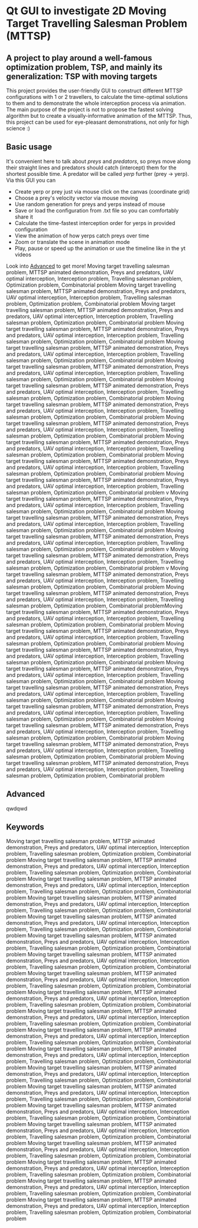 # Qt GUI to investigate 2D Moving Target Travelling Salesman Problem (MTTSP)

## A project to play around a well-famous optimization problem, TSP, and mainly its generalization: TSP with moving targets
This project provides the user-friendly GUI to construct different MTTSP configurations with 1 or 2 travellers, to calculate the time-optimal solutions to them and to demonstrate the whole interception process via animation.
The main purpose of the project is not to propose the fastest solving algorithm but to create a visually-informative animation of the MTTSP. Thus, this project can be used for eye-pleasant demonstrations, not only for high science :)

## Basic usage
It's convenient here to talk about *preys* and *predators*, so preys move along their straight lines and predators should catch (intercept) them for the shortest possible time. A predator will be called *yerp* further (prey -> yerp). Via this GUI you can

* Create yerp or prey just via mouse click on the canvas (coordinate grid)
* Choose a prey's velocity vector via mouse moving
* Use random generation for preys and yerps instead of mouse
* Save or load the configuration from .txt file so you can comfortably share it
* Calculate the time-fastest interception order for yerps in provided configuration
* View the animation of how yerps catch preys over time
* Zoom or translate the scene in animation mode
* Play, pause or speed up the animation or use the timeline like in the yt videos

Look into [Advanced](#advanced) to get more!
Moving target travelling salesman problem, MTTSP animated demonstration, Preys and predators, UAV optimal interception, Interception problem, Travelling salesman problem, Optimization problem, Combinatorial problem
Moving target travelling salesman problem, MTTSP animated demonstration, Preys and predators, UAV optimal interception, Interception problem, Travelling salesman problem, Optimization problem, Combinatorial problem
Moving target travelling salesman problem, MTTSP animated demonstration, Preys and predators, UAV optimal interception, Interception problem, Travelling salesman problem, Optimization problem, Combinatorial problem
Moving target travelling salesman problem, MTTSP animated demonstration, Preys and predators, UAV optimal interception, Interception problem, Travelling salesman problem, Optimization problem, Combinatorial problem
Moving target travelling salesman problem, MTTSP animated demonstration, Preys and predators, UAV optimal interception, Interception problem, Travelling salesman problem, Optimization problem, Combinatorial problem
Moving target travelling salesman problem, MTTSP animated demonstration, Preys and predators, UAV optimal interception, Interception problem, Travelling salesman problem, Optimization problem, Combinatorial problem
Moving target travelling salesman problem, MTTSP animated demonstration, Preys and predators, UAV optimal interception, Interception problem, Travelling salesman problem, Optimization problem, Combinatorial problem
Moving target travelling salesman problem, MTTSP animated demonstration, Preys and predators, UAV optimal interception, Interception problem, Travelling salesman problem, Optimization problem, Combinatorial problem
Moving target travelling salesman problem, MTTSP animated demonstration, Preys and predators, UAV optimal interception, Interception problem, Travelling salesman problem, Optimization problem, Combinatorial problem
Moving target travelling salesman problem, MTTSP animated demonstration, Preys and predators, UAV optimal interception, Interception problem, Travelling salesman problem, Optimization problem, Combinatorial problem
Moving target travelling salesman problem, MTTSP animated demonstration, Preys and predators, UAV optimal interception, Interception problem, Travelling salesman problem, Optimization problem, Combinatorial problem
Moving target travelling salesman problem, MTTSP animated demonstration, Preys and predators, UAV optimal interception, Interception problem, Travelling salesman problem, Optimization problem, Combinatorial problem
v
Moving target travelling salesman problem, MTTSP animated demonstration, Preys and predators, UAV optimal interception, Interception problem, Travelling salesman problem, Optimization problem, Combinatorial problem
Moving target travelling salesman problem, MTTSP animated demonstration, Preys and predators, UAV optimal interception, Interception problem, Travelling salesman problem, Optimization problem, Combinatorial problem
Moving target travelling salesman problem, MTTSP animated demonstration, Preys and predators, UAV optimal interception, Interception problem, Travelling salesman problem, Optimization problem, Combinatorial problem
v
Moving target travelling salesman problem, MTTSP animated demonstration, Preys and predators, UAV optimal interception, Interception problem, Travelling salesman problem, Optimization problem, Combinatorial problem
v
Moving target travelling salesman problem, MTTSP animated demonstration, Preys and predators, UAV optimal interception, Interception problem, Travelling salesman problem, Optimization problem, Combinatorial problem
Moving target travelling salesman problem, MTTSP animated demonstration, Preys and predators, UAV optimal interception, Interception problem, Travelling salesman problem, Optimization problem, Combinatorial problemMoving target travelling salesman problem, MTTSP animated demonstration, Preys and predators, UAV optimal interception, Interception problem, Travelling salesman problem, Optimization problem, Combinatorial problem
Moving target travelling salesman problem, MTTSP animated demonstration, Preys and predators, UAV optimal interception, Interception problem, Travelling salesman problem, Optimization problem, Combinatorial problem
Moving target travelling salesman problem, MTTSP animated demonstration, Preys and predators, UAV optimal interception, Interception problem, Travelling salesman problem, Optimization problem, Combinatorial problem
Moving target travelling salesman problem, MTTSP animated demonstration, Preys and predators, UAV optimal interception, Interception problem, Travelling salesman problem, Optimization problem, Combinatorial problem
Moving target travelling salesman problem, MTTSP animated demonstration, Preys and predators, UAV optimal interception, Interception problem, Travelling salesman problem, Optimization problem, Combinatorial problem
Moving target travelling salesman problem, MTTSP animated demonstration, Preys and predators, UAV optimal interception, Interception problem, Travelling salesman problem, Optimization problem, Combinatorial problem
Moving target travelling salesman problem, MTTSP animated demonstration, Preys and predators, UAV optimal interception, Interception problem, Travelling salesman problem, Optimization problem, Combinatorial problem
Moving target travelling salesman problem, MTTSP animated demonstration, Preys and predators, UAV optimal interception, Interception problem, Travelling salesman problem, Optimization problem, Combinatorial problem
Moving target travelling salesman problem, MTTSP animated demonstration, Preys and predators, UAV optimal interception, Interception problem, Travelling salesman problem, Optimization problem, Combinatorial problem


## Advanced
qwdqwd

## Keywords

Moving target travelling salesman problem, MTTSP animated demonstration, Preys and predators, UAV optimal interception, Interception problem, Travelling salesman problem, Optimization problem, Combinatorial problem
Moving target travelling salesman problem, MTTSP animated demonstration, Preys and predators, UAV optimal interception, Interception problem, Travelling salesman problem, Optimization problem, Combinatorial problem
Moving target travelling salesman problem, MTTSP animated demonstration, Preys and predators, UAV optimal interception, Interception problem, Travelling salesman problem, Optimization problem, Combinatorial problem
Moving target travelling salesman problem, MTTSP animated demonstration, Preys and predators, UAV optimal interception, Interception problem, Travelling salesman problem, Optimization problem, Combinatorial problem
Moving target travelling salesman problem, MTTSP animated demonstration, Preys and predators, UAV optimal interception, Interception problem, Travelling salesman problem, Optimization problem, Combinatorial problem
Moving target travelling salesman problem, MTTSP animated demonstration, Preys and predators, UAV optimal interception, Interception problem, Travelling salesman problem, Optimization problem, Combinatorial problem
Moving target travelling salesman problem, MTTSP animated demonstration, Preys and predators, UAV optimal interception, Interception problem, Travelling salesman problem, Optimization problem, Combinatorial problem
Moving target travelling salesman problem, MTTSP animated demonstration, Preys and predators, UAV optimal interception, Interception problem, Travelling salesman problem, Optimization problem, Combinatorial problem
Moving target travelling salesman problem, MTTSP animated demonstration, Preys and predators, UAV optimal interception, Interception problem, Travelling salesman problem, Optimization problem, Combinatorial problem
Moving target travelling salesman problem, MTTSP animated demonstration, Preys and predators, UAV optimal interception, Interception problem, Travelling salesman problem, Optimization problem, Combinatorial problem
Moving target travelling salesman problem, MTTSP animated demonstration, Preys and predators, UAV optimal interception, Interception problem, Travelling salesman problem, Optimization problem, Combinatorial problem
Moving target travelling salesman problem, MTTSP animated demonstration, Preys and predators, UAV optimal interception, Interception problem, Travelling salesman problem, Optimization problem, Combinatorial problem
Moving target travelling salesman problem, MTTSP animated demonstration, Preys and predators, UAV optimal interception, Interception problem, Travelling salesman problem, Optimization problem, Combinatorial problem
Moving target travelling salesman problem, MTTSP animated demonstration, Preys and predators, UAV optimal interception, Interception problem, Travelling salesman problem, Optimization problem, Combinatorial problem
Moving target travelling salesman problem, MTTSP animated demonstration, Preys and predators, UAV optimal interception, Interception problem, Travelling salesman problem, Optimization problem, Combinatorial problem
Moving target travelling salesman problem, MTTSP animated demonstration, Preys and predators, UAV optimal interception, Interception problem, Travelling salesman problem, Optimization problem, Combinatorial problem
Moving target travelling salesman problem, MTTSP animated demonstration, Preys and predators, UAV optimal interception, Interception problem, Travelling salesman problem, Optimization problem, Combinatorial problem
Moving target travelling salesman problem, MTTSP animated demonstration, Preys and predators, UAV optimal interception, Interception problem, Travelling salesman problem, Optimization problem, Combinatorial problem
Moving target travelling salesman problem, MTTSP animated demonstration, Preys and predators, UAV optimal interception, Interception problem, Travelling salesman problem, Optimization problem, Combinatorial problem
Moving target travelling salesman problem, MTTSP animated demonstration, Preys and predators, UAV optimal interception, Interception problem, Travelling salesman problem, Optimization problem, Combinatorial problem


